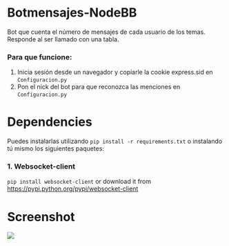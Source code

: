 # Botmensajes-NodeBB
Bot que cuenta el número de mensajes de cada usuario de los temas. Responde al ser llamado con una tabla.

### Para que funcione: 
1. Inicia sesión desde un navegador y copiarle la cookie express.sid en `Configuracion.py`
2. Pon el nick del bot para que reconozca las menciones en `Configuracion.py`

# Dependencies

Puedes instalarlas utilizando `pip install -r requirements.txt` o instalando tú mismo los siguientes paquetes:

### 1. Websocket-client

`pip install websocket-client` or download it from https://pypi.python.org/pypi/websocket-client

# Screenshot

![](//raw.github.com/Pixelatedbug/Botmensajes-NodeBB/raw/master/screenshot/01.png?raw=true)
